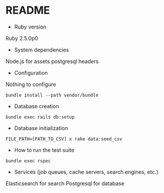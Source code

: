 # README

* Ruby version

Ruby 2.5.0p0

* System dependencies

Node.js for assets
postgresql headers

* Configuration

Nothing to configure

`bundle install --path vendor/bundle`

* Database creation

`bundle exec rails db:setup`

* Database initialization

`FILE_PATH=[PATH_TO_CSV] x rake data:seed_csv`

* How to run the test suite

`bundle exec rspec`

* Services (job queues, cache servers, search engines, etc.)

Elasticsearch for search
Postgresql for database
